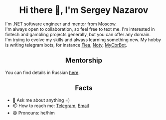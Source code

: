 <h1 align="center">Hi there 👋, I'm Sergey Nazarov</h1>

I'm .NET software engineer and mentor from Moscow.  
I'm always open to collaboration, so feel free to text me. I'm interested in fintech and gambling projects generally, but you can offer any domain.  
I'm trying to evolve my skills and always learning something new. My hobby is writing telegram bots, for instance [Flea](https://cutt.ly/Aewci2fj), [Noty](https://t.me/N8tyBot), [MyCbrBot](https://t.me/MyCbr_Bot).

<h2 align="center">Mentorship</h2>
You can find details in Russian <a href="https://cutt.ly/NeRbd0LJ">here</a>.

<h2 align="center">Facts</h2>

- 💬 Ask me about anything =)
- 📫 How to reach me: [Telegram](https://t.me/sanazarov), [Email](mailto:me@nazarovsa.com)
- 😄 Pronouns: he/him
<!-- ⚡ Fun fact: ...-->
<!-- 👯 I’m looking to collaborate on  -->
